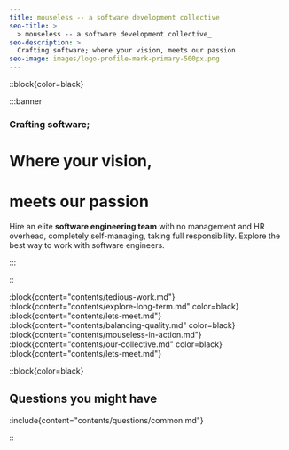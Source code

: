 ```yaml
---
title: mouseless -- a software development collective
seo-title: >
  > mouseless -- a software development collective_
seo-description: >
  Crafting software; where your vision, meets our passion
seo-image: images/logo-profile-mark-primary-500px.png
---
```


::block{color=black}

:::banner

### Crafting software;
# Where your vision,
# meets our passion

Hire an elite __software engineering team__ with no management and HR overhead,
completely self-managing, taking full responsibility. Explore the best way to
work with software engineers.

:::

::

:block{content="contents/tedious-work.md"}
:block{content="contents/explore-long-term.md" color=black}
:block{content="contents/lets-meet.md"}
:block{content="contents/balancing-quality.md" color=black}
:block{content="contents/mouseless-in-action.md"}
:block{content="contents/our-collective.md" color=black}
:block{content="contents/lets-meet.md"}

::block{color=black}

## Questions you might have

:include{content="contents/questions/common.md"}

::
